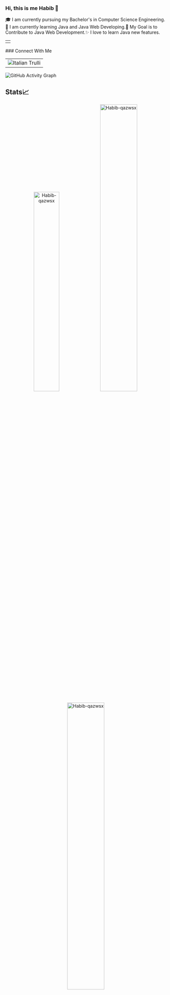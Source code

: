 ### Hi, this is me Habib 👋

<table>
<tr>
  <td>
    <tr>🎓 I am currently pursuing my Bachelor's in Computer Science Engineering.</tr>
    <tr>🌱 I am currently learning Java and Java Web Developing.</tr>
    <tr>🎯 My Goal is to Contribute to Java Web Development.</tr>
    <tr>✨ I love to learn Java new features.</tr>
<!-- <td >
# this is my daily.dev card, you can edit this accordingly
    <img src="https://pixabay.com/illustrations/java-software-software-development-2327538/" width="300" alt="Mr. Ånand's Dev Card"/></a>
  </td> -->

</tr>
</table>
### Connect With Me
<table>
  <td>
     <a href="https://www.facebook.com/roaring.habib/"></a>  <img src="pic_trulli.jpg" alt="Italian Trulli">
  </td>
 </table>

![GitHub Activity Graph](https://activity-graph.herokuapp.com/graph?username=Habib-qazwsx&theme=dracula&hide_border=true)

## Stats📈
<p align="center">
<img width="40%" src="https://github-readme-stats.vercel.app/api/top-langs?username=Habib-qazwsx&show_icons=true&theme=dracula&title_color=ff8000&text_color=ffffff&bg_color=6a6a6a&locale=en&layout=compact&hide_border=true" alt="Habib-qazwsx" /> 
<img width="48%" src="https://github-readme-stats.vercel.app/api?username=Habib-qazwsx&show_icons=true&theme=dracula&title_color=ff8000&text_color=ffffff&bg_color=6a6a6a&locale=en&hide_border=true" alt="Habib-qazwsx" />
<img width="48%" src="https://github-readme-streak-stats.herokuapp.com/?user=Habib-qazwsx&theme=highcontrast&hide_border=true" alt="Habib-qazwsx" />
</p>
